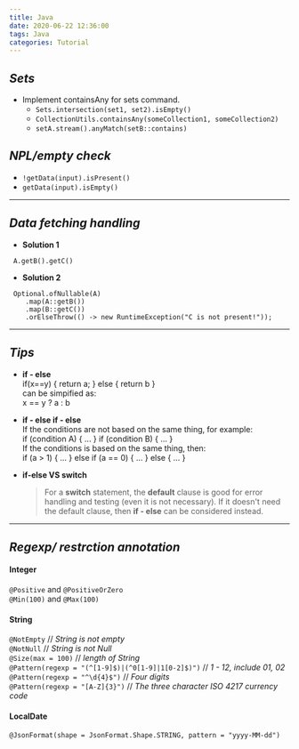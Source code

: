 ```yaml
---
title: Java
date: 2020-06-22 12:36:00
tags: Java
categories: Tutorial
---
```


## *Sets*
* Implement containsAny for sets command.  
  - `Sets.intersection(set1, set2).isEmpty()`   
  - `CollectionUtils.containsAny(someCollection1, someCollection2)`
  - `setA.stream().anyMatch(setB::contains)`
<!-- more -->
 
 ## *NPL/empty check*
- `!getData(input).isPresent()` 
- `getData(input).isEmpty()`
---
## *Data fetching handling*
- **Solution 1**
```  
 A.getB().getC() 
```

- **Solution 2**
``` 
 Optional.ofNullable(A) 
    .map(A::getB())
    .map(B::getC())
    .orElseThrow(() -> new RuntimeException("C is not present!"));
```

---
## *Tips*
- **if - else**   
        if(x==y) {
            return a;
        } else {
            return b 
        }  
    can be simpified as:  
        x == y ? a : b 

- **if - else if - else**   
    If the conditions are not based on the same thing, for example:   
        if (condition A) {
            ...
        }
        if (condition B) {
            ...
        }  
    If the conditions is based on the same thing, then:   
        if (a > 1) {
            ...
        } else if (a == 0) {
            ...
        } else {
            ...
        }
    
- **if-else VS switch**  
    > For a **switch** statement, the **default** clause is good for error handling and testing (even it is not necessary). If it doesn't need the default clause, then **if - else** can be considered instead.

---
 ## *Regexp/ restrction annotation*

 #### Integer
`@Positive` and `@PositiveOrZero`  
 `@Min(100)` and  `@Max(100)`  


  #### String
 `@NotEmpty` // *String is not empty*  
 `@NotNull` // *String is not Null*  
 `@Size(max = 100)`  // *length of String*  
 `@Pattern(regexp = "(^[1-9]$)|(^0[1-9]|1[0-2]$)")`  // *1 - 12, include 01, 02*
 `@Pattern(regexp = "^\d{4}$")` // *Four digits*  
 `@Pattern(regexp = "[A-Z]{3}")` // *The three character ISO 4217 currency code*

 #### LocalDate
 `@JsonFormat(shape = JsonFormat.Shape.STRING, pattern = "yyyy-MM-dd")`